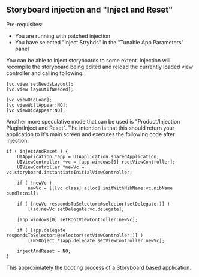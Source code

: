 ## Storyboard injection and "Inject and Reset"

Pre-requisites:

 *  You are running with patched injection
 *  You have selected "Inject Strybds" in the "Tunable App Parameters" panel
 
You can be able to inject storyboards to some extent. Injection will recompile the storyboard 
being edited and reload the currently loaded view controller and calling following:

``` objc
[vc.view setNeedsLayout];
[vc.view layoutIfNeeded];

[vc viewDidLoad];
[vc viewWillAppear:NO];
[vc viewDidAppear:NO];
```

Another more speculative mode that can be used is "Product/Injection Plugin/Inject and Reset".
The intention is that this should return your application to it's main screen and 
executes the following code after injection:

``` objc
if ( injectAndReset ) {
    UIApplication *app = UIApplication.sharedApplication;
    UIViewController *vc = [app.windows[0] rootViewController];
    UIViewController *newVc = vc.storyboard.instantiateInitialViewController;
    
    if ( !newVc )
        newVc = [[[vc class] alloc] initWithNibName:vc.nibName bundle:nil];
        
    if ( [newVc respondsToSelector:@selector(setDelegate:)] )
        [(id)newVc setDelegate:vc.delegate];
        
    [app.windows[0] setRootViewController:newVc];
    
    if ( [app.delegate respondsToSelector:@selector(setViewController:)] )
        [(NSObject *)app.delegate setViewController:newVc];
        
    injectAndReset = NO;
}
```

This approximately the booting process of a Storyboard based application.
